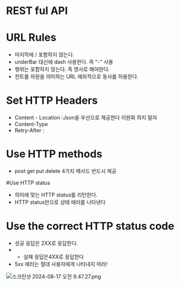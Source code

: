 # REST ful API


# URL Rules 
- 마지막에 / 포함하지 않는다.
- underBar 대신에 dash 사용한다. 즉 "-" 사용
- 행위는 포함하지 않는다. 즉 명사로 해야한다.
- 컨트롤 자원을 의미하는 URL 예외적으로 동사를 허용한다.

# Set HTTP Headers 
- Content - Location :Json을 우선으로 제공한다 이원화 하지 말자 
- Content-Type
-  Retry-After :


# Use HTTP methods
- post get put delete 4가지 메서드 반드시 제공

#Use HTTP status
- 의미에 맞는 HTTP status를 리턴한다.
- HTTP status만으로 상태 에러를 나타낸다



# Use the correct HTTP status code
- 성공 응답은 2XX로 응답한다.
- - 실패 응답은4XX로 응답한다
- 5xx 에러는 절대 사용자에게 나타내지 마라!

![스크린샷 2024-08-17 오전 9.47.27.png](..%2F..%2F..%2F..%2F..%2F..%2Fvar%2Ffolders%2Fm4%2Fn9zxyvgx4lx03pl_7nrbhpyr0000gn%2FT%2FTemporaryItems%2FNSIRD_screencaptureui_924LDF%2F%EC%8A%A4%ED%81%AC%EB%A6%B0%EC%83%B7%202024-08-17%20%EC%98%A4%EC%A0%84%209.47.27.png)
